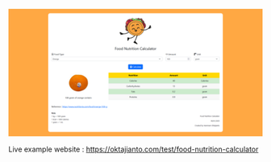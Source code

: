 ![alt text](https://github.com/oktajianto/food-nutrition-calculator/blob/main/example.png?raw=true) 

Live example website : https://oktajianto.com/test/food-nutrition-calculator
